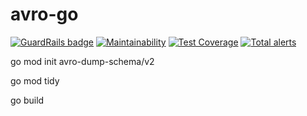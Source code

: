 # avro-go
[![GuardRails badge](https://api.guardrails.io/v2/badges/sangshuduo/avro-go.svg?token=01c764544e9ec795f045ca33fc40f1341fafba6c0b8c61fa0fe8fb1031b6539c&provider=github)](https://dashboard.guardrails.io/gh/sangshuduo/77643)
[![Maintainability](https://api.codeclimate.com/v1/badges/ab8fac0736e53e90df53/maintainability)](https://codeclimate.com/github/sangshuduo/avro-go/maintainability)
[![Test Coverage](https://api.codeclimate.com/v1/badges/ab8fac0736e53e90df53/test_coverage)](https://codeclimate.com/github/sangshuduo/avro-go/test_coverage)
[![Total alerts](https://img.shields.io/lgtm/alerts/g/sangshuduo/avro-go.svg?logo=lgtm&logoWidth=18)](https://lgtm.com/projects/g/sangshuduo/avro-go/alerts/)


go mod init avro-dump-schema/v2

go mod tidy

go build
